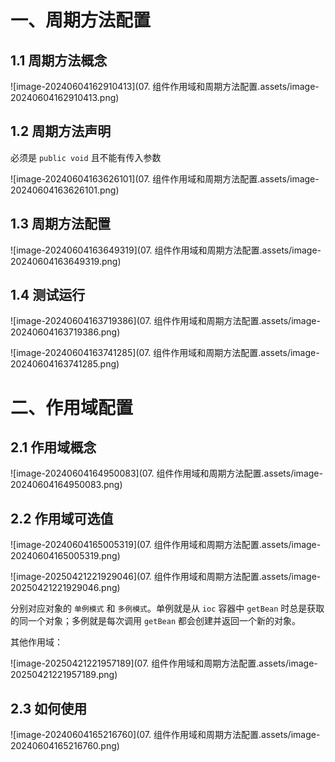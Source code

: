 # 一、周期方法配置

## 1.1 周期方法概念

![image-20240604162910413](07. 组件作用域和周期方法配置.assets/image-20240604162910413.png)

## 1.2 周期方法声明

必须是 `public void` 且不能有传入参数

![image-20240604163626101](07. 组件作用域和周期方法配置.assets/image-20240604163626101.png)

## 1.3 周期方法配置

![image-20240604163649319](07. 组件作用域和周期方法配置.assets/image-20240604163649319.png)

## 1.4 测试运行

![image-20240604163719386](07. 组件作用域和周期方法配置.assets/image-20240604163719386.png)

![image-20240604163741285](07. 组件作用域和周期方法配置.assets/image-20240604163741285.png)

# 二、作用域配置

## 2.1 作用域概念

![image-20240604164950083](07. 组件作用域和周期方法配置.assets/image-20240604164950083.png)

## 2.2 作用域可选值

![image-20240604165005319](07. 组件作用域和周期方法配置.assets/image-20240604165005319.png)

![image-20250421221929046](07. 组件作用域和周期方法配置.assets/image-20250421221929046.png)

分别对应对象的 `单例模式` 和 `多例模式`。单例就是从 `ioc` 容器中 `getBean` 时总是获取的同一个对象；多例就是每次调用 `getBean` 都会创建并返回一个新的对象。

其他作用域：

![image-20250421221957189](07. 组件作用域和周期方法配置.assets/image-20250421221957189.png)

## 2.3 如何使用

![image-20240604165216760](07. 组件作用域和周期方法配置.assets/image-20240604165216760.png)
